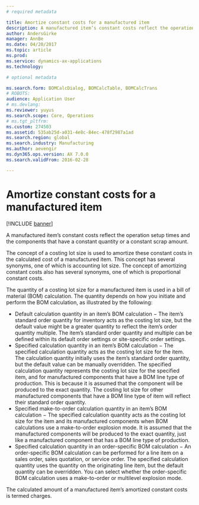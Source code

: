 ```yaml
---
# required metadata

title: Amortize constant costs for a manufactured item
description: A manufactured item’s constant costs reflect the operation setup times and the components that have a constant quantity or a constant scrap amount. 
author: AndersGirke
manager: AnnBe
ms.date: 04/20/2017
ms.topic: article
ms.prod: 
ms.service: dynamics-ax-applications
ms.technology: 

# optional metadata

ms.search.form: BOMCalcDialog, BOMCalcTable, BOMCalcTrans
# ROBOTS: 
audience: Application User
# ms.devlang: 
ms.reviewer: yuyus
ms.search.scope: Core, Operations
# ms.tgt_pltfrm: 
ms.custom: 274503
ms.assetid: 535ab25d-a031-4e8c-84ec-478f2987a1ad
ms.search.region: global
ms.search.industry: Manufacturing
ms.author: aevengir
ms.dyn365.ops.version: AX 7.0.0
ms.search.validFrom: 2016-02-28

---
```


# Amortize constant costs for a manufactured item

[!INCLUDE [banner](../includes/banner.md)]

A manufactured item’s constant costs reflect the operation setup times and the components that have a constant quantity or a constant scrap amount. 

The concept of a costing lot size is used to amortize these constant costs in the calculated cost of a manufactured item. This concept has several synonyms, one of which is accounting lot size. The concept of amortizing constant costs also has several synonyms, one of which is proportional constant costs.

The quantity of a costing lot size for a manufactured item is used in a bill of material (BOM) calculation. The quantity depends on how you initiate and perform the BOM calculation, as illustrated by the following:

-   Default calculation quantity in an item’s BOM calculation − The item’s standard order quantity for inventory acts as the costing lot size, but the default value might be a greater quantity to reflect the item’s order quantity multiple. The item’s standard order quantity and multiple can be defined within its default order settings or site-specific order settings.
-   Specified calculation quantity in an item’s BOM calculation − The specified calculation quantity acts as the costing lot size for the item. The calculation quantity initially uses the item’s standard order quantity, but the default value can be manually overridden. The specified calculation quantity represents the costing lot size for the specified item, and for manufactured components that have a BOM line type of production. This is because it is assumed that the component will be produced to the exact quantity. The costing lot size for other manufactured components that have a BOM line type of item will reflect their standard order quantity.
-   Specified make-to-order calculation quantity in an item’s BOM calculation − The specified calculation quantity acts as the costing lot size for the item and its manufactured components when BOM calculations use a make-to-order explosion mode. It is assumed that the manufactured components will be produced to the exact quantity, just like a manufactured component that has a BOM line type of production.
-   Specified calculation quantity in an order-specific BOM calculation − An order-specific BOM calculation can be performed for a line item on a sales order, sales quotation, or service order. The specified calculation quantity uses the quantity on the originating line item, but the default quantity can be overridden. You can select whether the order-specific BOM calculation uses a make-to-order or multilevel explosion mode.

The calculated amount of a manufactured item’s amortized constant costs is termed charges.





